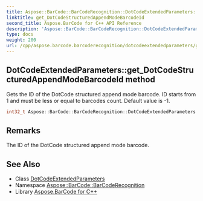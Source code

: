 ```yaml
---
title: Aspose::BarCode::BarCodeRecognition::DotCodeExtendedParameters::get_DotCodeStructuredAppendModeBarcodeId method
linktitle: get_DotCodeStructuredAppendModeBarcodeId
second_title: Aspose.BarCode for C++ API Reference
description: 'Aspose::BarCode::BarCodeRecognition::DotCodeExtendedParameters::get_DotCodeStructuredAppendModeBarcodeId method. Gets the ID of the DotCode structured append mode barcode. ID starts from 1 and must be less or equal to barcodes count. Default value is -1 in C++.'
type: docs
weight: 200
url: /cpp/aspose.barcode.barcoderecognition/dotcodeextendedparameters/get_dotcodestructuredappendmodebarcodeid/
---
```

## DotCodeExtendedParameters::get_DotCodeStructuredAppendModeBarcodeId method


Gets the ID of the DotCode structured append mode barcode. ID starts from 1 and must be less or equal to barcodes count. Default value is -1.

```cpp
int32_t Aspose::BarCode::BarCodeRecognition::DotCodeExtendedParameters::get_DotCodeStructuredAppendModeBarcodeId()
```

## Remarks


The ID of the DotCode structured append mode barcode.



## See Also

* Class [DotCodeExtendedParameters](../)
* Namespace [Aspose::BarCode::BarCodeRecognition](../../)
* Library [Aspose.BarCode for C++](../../../)
